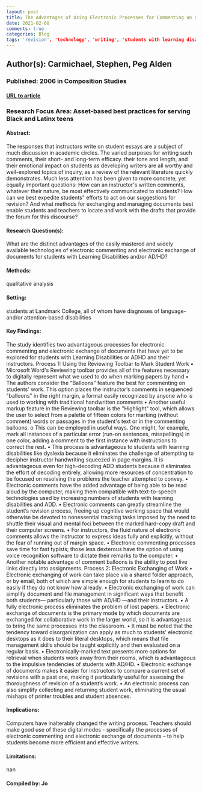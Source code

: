 ```yaml
---
layout: post
title: The Advantages of Using Electronic Processes for Commenting on and Exchanging the Written Work of Students with Learning Disabilities and/or AD/HD
date: 2021-02-08
comments: true
categories: Blog
tags: 'revision', 'technology', 'writing', 'students with learning disabilities', 'ADD', 'ADHD', 'online learning', 'concentration', 'dyslexia', 'text-to-speech'
---
```


## Author(s): Carmichael, Stephen, Peg Alden

### Published: 2006 in Composition Studies

#### [URL to article](http://eds.b.ebscohost.com.proxy.uchicago.edu/eds/pdfviewer/pdfviewer?vid=1&sid=55f93de6-75e2-484a-8e24-caabbb93e11d%40pdc-v-sessmgr05)

### Research Focus Area: Asset-based best practices for serving Black and Latinx teens

#### Abstract:
The responses that instructors write on student essays are a subject of much discussion in academic circles. The varied purposes for writing such comments, their short- and long-term efficacy. their tone and length, and their emotional impact on students as developing writers are all worthy and well-explored topics of inquiry, as a review of the relevant literature quickly demonstrates. Much less attention has been given to more concrete, yet equally important questions: How can an instructor's written comments, whatever their nature, be most effectively communicated to students? How can we best expedite students" efforts to act on our suggestions for revision? And what methods for exchanging and managing documents best enable students and teachers to locate and work with the drafts that provide the forum for this discourse?


#### Research Question(s):
What are the distinct advantages of the easily mastered and widely available technologies of electronic commenting and electronic exchange of documents for students with Learning Disabilities and/or AD/HD?


#### Methods:
qualitative analysis


#### Setting:
students at Landmark College, all of whom have diagnoses of language- and/or attention-based disabilities


#### Key Findings:
The study identifies two advantageous processes for electronic commenting and electronic exchange of documents that have yet to be explored for students with Learning Disabilities or ADHD and their instructors. Process 1: Using the Reviewing Toolbar to Mark Student Work • Microsoft Word's Reviewing toolbar provides all of the features necessary to digitally represent what we used to do when marking papers by hand • The authors consider the “Balloons” feature the best for commenting on students' work. This option places the instructor’s comments in sequenced "balloons" in the right margin, a format easily recognized by anyone who is used to working with traditional handwritten comments • Another useful markup feature in the Reviewing toolbar is the "Highlight" tool, which allows the user to select from a palette of fifteen colors for marking (without comment) words or passages in the student's text or in the commenting balloons. o This can be employed in useful ways. One might, for example, mark all instances of a particular error (run-on sentences, misspellings) in one color, adding a comment to the first instance with instructions to correct the rest. • This process is advantageous to students with learning disabilities like dyslexia because it eliminates the challenge of attempting to decipher instructor handwriting squeezed in page margins. It is advantageous even for high-decoding ADD students because it eliminates the effort of decoding entirely, allowing more resources of concentration to be focused on resolving the problems the teacher attempted to convey. • Electronic comments have the added advantage of being able to be read aloud by the computer, making them compatible with text-to-speech technologies used by increasing numbers of students with learning disabilities and ADD. • Electronic comments can greatly streamline the student’s revision process, freeing up cognitive working space that would otherwise be devoted to nonessential tracking tasks imposed by the need to shuttle their visual and mental foci between the marked hard-copy draft and their computer screens. • For instructors, the fluid nature of electronic comments allows the instructor to express ideas fully and explicitly, without the fear of running out of margin space. • Electronic commenting processes save time for fast typists; those less dexterous have the option of using voice recognition software to dictate their remarks to the computer. • Another notable advantage of comment balloons is the ability to post live links directly into assignments.  Process 2: Electronic Exchanging of Work  • Electronic exchanging of work can take place via a shared folder approach, or by email, both of which are simple enough for students to learn to do easily if they do not know how already. • Electronic exchanging of work can simplify document and file management in significant ways that benefit both students— particularly those with AD/HD —and their instructors. • A fully electronic process eliminates the problem of lost papers. • Electronic exchange of documents is the primary mode by which documents are exchanged for collaborative work in the larger world, so it is advantageous to bring the same processes into the classroom. • It must be noted that the tendency toward disorganization can apply as much to students' electronic desktops as it does to their literal desktops, which means that file management skills should be taught explicitly and then evaluated on a regular basis. • Electronically-marked text presents more options for retrieval when students work away from their rooms, which is advantageous to the impulsive tendencies of students with AD/HD. • Electronic exchange of documents makes it easier for instructors to compare a current set of revisions with a past one, making it particularly useful for assessing the thoroughness of revision of a student’s work. • An electronic process can also simplify collecting and returning student work, eliminating the usual mishaps of printer troubles and student absences. 


#### Implications:
Computers have inalterably changed the writing process. Teachers should make good use of these digital modes - specifically the processes of electronic commenting and electronic exchange of documents – to help students become more efficient and effective writers.


#### Limitations:
nan


#### Compiled by: Jo

